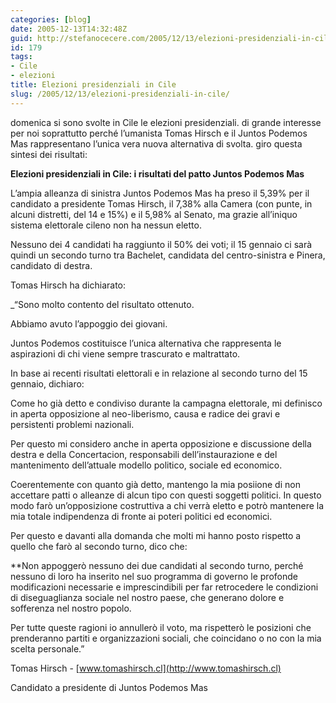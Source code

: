 ```yaml
---
categories: [blog]
date: 2005-12-13T14:32:48Z
guid: http://stefanocecere.com/2005/12/13/elezioni-presidenziali-in-cile/
id: 179
tags:
- Cile
- elezioni
title: Elezioni presidenziali in Cile
slug: /2005/12/13/elezioni-presidenziali-in-cile/
---
```


<img src='/wp-content/tomas_hirsch.jpg' alt='' align='left' />domenica si sono svolte in Cile le elezioni presidenziali. di grande interesse per noi soprattutto perché l’umanista Tomas Hirsch e il Juntos Podemos Mas rappresentano l’unica vera nuova alternativa di svolta. giro questa sintesi dei risultati:

**Elezioni presidenziali in Cile: i risultati del patto Juntos Podemos Mas**

L’ampia alleanza di sinistra Juntos Podemos Mas ha preso il 5,39% per il candidato a presidente Tomas Hirsch, il 7,38% alla Camera (con punte, in alcuni distretti, del 14 e 15%) e il 5,98% al Senato, ma grazie all’iniquo sistema elettorale cileno non ha nessun eletto.
  
Nessuno dei 4 candidati ha raggiunto il 50% dei voti; il 15 gennaio ci sarà quindi un secondo turno tra Bachelet, candidata del centro-sinistra e Pinera, candidato di destra.

Tomas Hirsch ha dichiarato:
  
_“Sono molto contento del risultato ottenuto.
  
Abbiamo avuto l’appoggio dei giovani.
  
Juntos Podemos costituisce l’unica alternativa che rappresenta le aspirazioni di chi viene sempre trascurato e maltrattato.
  
In base ai recenti risultati elettorali e in relazione al secondo turno del 15 gennaio, dichiaro:
  
Come ho già detto e condiviso durante la campagna elettorale, mi definisco in aperta opposizione al neo-liberismo, causa e radice dei gravi e persistenti problemi nazionali.
  
Per questo mi considero anche in aperta opposizione e discussione della destra e della Concertacion, responsabili dell’instaurazione e del mantenimento dell’attuale modello politico, sociale ed economico.
  
Coerentemente con quanto già detto, mantengo la mia posiione di non accettare patti o alleanze di alcun tipo con questi soggetti politici. In questo modo farò un’opposizione costruttiva a chi verrà eletto e potrò mantenere la mia totale indipendenza di fronte ai poteri politici ed economici.</p> 

Per questo e davanti alla domanda che molti mi hanno posto rispetto a quello che farò al secondo turno, dico che:

**Non appoggerò nessuno dei due candidati al secondo turno, perché nessuno di loro ha inserito nel suo programma di governo le profonde modificazioni necessarie e imprescindibili per far retrocedere le condizioni di diseguaglianza sociale nel nostro paese, che generano dolore e sofferenza nel nostro popolo.</p> 

Per tutte queste ragioni io annullerò il voto, ma rispetterò le posizioni che prenderanno partiti e organizzazioni sociali, che coincidano o no con la mia scelta personale.</strong>”
  
</em>
  
Tomas Hirsch - [www.tomashirsch.cl](http://www.tomashirsch.cl)
  
Candidato a presidente di Juntos Podemos Mas